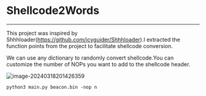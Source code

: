 # Shellcode2Words

------

This project was inspired by Shhhloader(https://github.com/icyguider/Shhhloader).I extracted the function points from the project to facilitate shellcode conversion.

We can use any dictionary to randomly convert shellcode.You can customize the number of NOPs you want to add to the shellcode header.

![image-20240318201426359](C:\Users\j\AppData\Roaming\Typora\typora-user-images\image-20240318201426359.png)

```
python3 main.py beacon.bin -nop n 
```

